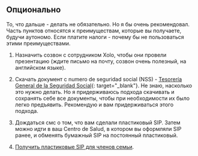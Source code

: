 ## Опционально

То, что дальше - делать не обязательно. Но я бы очень рекомендовал. Часть
пунктов относятся к преимуществам, которые вы получаете, будучи
аутономо. Если платите налоги - почему бы не пользоваться этими
преимуществами.

1. Назначить созвон с сотрудником Xolo, чтобы они провели презентацию (ждите
   письмо на почту, созвон очень полезный, на английском языке).

2. Скачать документ с numero de seguridad social (NSS) -
   [Tesorería General de la Seguridad Social](https://portal.seg-social.gob.es/wps/portal/importass/importass/bienvenida){:
   target="_blank"}. Не знаю, насколько это нужно делать. Но я придерживаюсь
   подхода скачивать и сохранять себе все документы, чтобы при необходимости
   их было легко предъявить. Рекомендую и вам придерживаться этого подхода.

3. Дождаться смс о том, что вам сделали пластиковый SIP. Затем можно идти в
   ваш Centro de Salud, в котором вы оформляли SIP ранее, и
   обменять бумажный SIP на постоянный пластиковый.

4. [Получить пластиковые SIP для членов семьи](#получение-пластикового-sip-для-членов-семьи).
